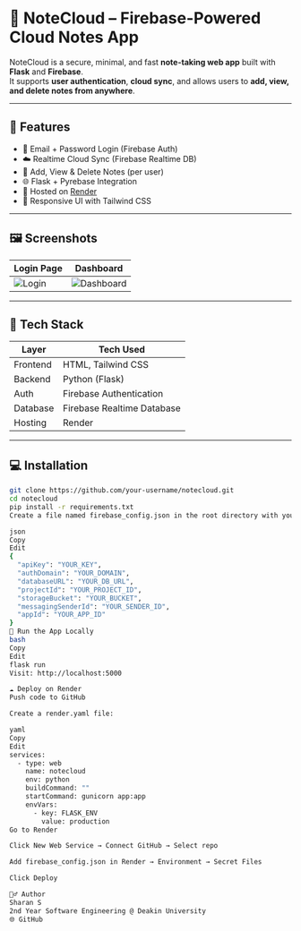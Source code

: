 # 📝 NoteCloud – Firebase-Powered Cloud Notes App

NoteCloud is a secure, minimal, and fast **note-taking web app** built with **Flask** and **Firebase**.  
It supports **user authentication**, **cloud sync**, and allows users to **add, view, and delete notes from anywhere**.

---

## 🚀 Features

- 🔐 Email + Password Login (Firebase Auth)
- ☁️ Realtime Cloud Sync (Firebase Realtime DB)
- 🧠 Add, View & Delete Notes (per user)
- 🌐 Flask + Pyrebase Integration
- 💾 Hosted on [Render](https://render.com/)
- 🎨 Responsive UI with Tailwind CSS

---

## 🖼️ Screenshots

| Login Page | Dashboard |
|------------|-----------|
| ![Login](screenshots/notecloud%20login.png) | ![Dashboard](screenshots/notecloud%20dashboard.png) |

---

## 🔧 Tech Stack

| Layer        | Tech Used                        |
|--------------|----------------------------------|
| Frontend     | HTML, Tailwind CSS               |
| Backend      | Python (Flask)                   |
| Auth         | Firebase Authentication          |
| Database     | Firebase Realtime Database       |
| Hosting      | Render                           |

---

## 💻 Installation

```bash
git clone https://github.com/your-username/notecloud.git
cd notecloud
pip install -r requirements.txt
Create a file named firebase_config.json in the root directory with your Firebase config:

json
Copy
Edit
{
  "apiKey": "YOUR_KEY",
  "authDomain": "YOUR_DOMAIN",
  "databaseURL": "YOUR_DB_URL",
  "projectId": "YOUR_PROJECT_ID",
  "storageBucket": "YOUR_BUCKET",
  "messagingSenderId": "YOUR_SENDER_ID",
  "appId": "YOUR_APP_ID"
}
🧪 Run the App Locally
bash
Copy
Edit
flask run
Visit: http://localhost:5000

☁️ Deploy on Render
Push code to GitHub

Create a render.yaml file:

yaml
Copy
Edit
services:
  - type: web
    name: notecloud
    env: python
    buildCommand: ""
    startCommand: gunicorn app:app
    envVars:
      - key: FLASK_ENV
        value: production
Go to Render

Click New Web Service → Connect GitHub → Select repo

Add firebase_config.json in Render → Environment → Secret Files

Click Deploy

🙋‍♂️ Author
Sharan S
2nd Year Software Engineering @ Deakin University
🌐 GitHub

